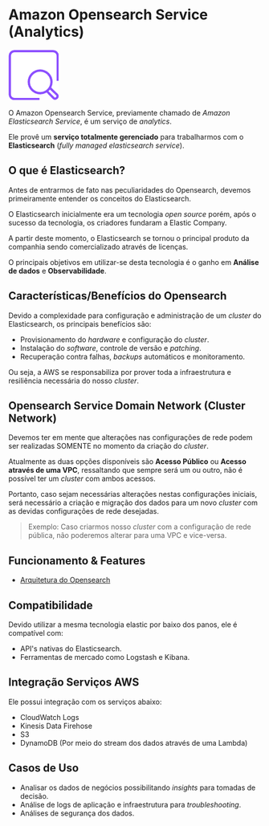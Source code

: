 # Amazon Opensearch Service (Analytics)

<img height=100px; alt="amazon-opensearch" src="../../../../images/amazon-opensearch.png" />

O Amazon Opensearch Service, previamente chamado de *Amazon Elasticsearch Service*, é um serviço de *analytics*.

Ele provê um **serviço totalmente gerenciado** para trabalharmos com o **Elasticsearch** (*fully managed elasticsearch service*).

## O que é Elasticsearch?

Antes de entrarmos de fato nas peculiaridades do Opensearch, devemos primeiramente entender os conceitos do Elasticsearch.

O Elasticsearch inicialmente era um tecnologia *open source* porém, após o sucesso da tecnologia, os criadores fundaram a Elastic Company.

A partir deste momento, o Elasticsearch se tornou o principal produto da companhia sendo comercializado através de licenças.

O principais objetivos em utilizar-se desta tecnologia é o ganho em **Análise de dados** e **Observabilidade**.

## Características/Benefícios do Opensearch

Devido a complexidade para configuração e administração de um *cluster* do Elasticsearch, os principais benefícios são:

- Provisionamento do *hardware* e configuração do *cluster*.
- Instalação do *software*, controle de versão e *patching*.
- Recuperação contra falhas, *backups* automáticos e monitoramento.

Ou seja, a AWS se responsabiliza por prover toda a infraestrutura e resiliência necessária do nosso *cluster*.

## Opensearch Service Domain Network (Cluster Network)

Devemos ter em mente que alterações nas configurações de rede podem ser realizadas SOMENTE no momento da criação do *cluster*.

Atualmente as duas opções disponíveis são **Acesso Público** ou **Acesso através de uma VPC**, ressaltando que sempre será um ou outro, não é possível ter um *cluster* com ambos acessos.

Portanto, caso sejam necessárias alterações nestas configurações iniciais, será necessário a criação e migração dos dados para um novo *cluster* com as devidas configurações de rede desejadas.

> Exemplo: Caso criarmos nosso *cluster* com a configuração de rede pública, não poderemos alterar para uma VPC e vice-versa.

## Funcionamento & Features

- [Arquitetura do Opensearch](./opensearch-architectural.md)

## Compatibilidade

Devido utilizar a mesma tecnologia elastic por baixo dos panos, ele é compatível com:

- API's nativas do Elasticsearch.
- Ferramentas de mercado como Logstash e Kibana.

## Integração Serviços AWS

Ele possui integração com os serviços abaixo:

- CloudWatch Logs
- Kinesis Data Firehose
- S3
- DynamoDB (Por meio do stream dos dados através de uma Lambda)

## Casos de Uso

- Analisar os dados de negócios possibilitando *insights* para tomadas de decisão.
- Análise de logs de aplicação e infraestrutura para *troubleshooting*.
- Análises de segurança dos dados.
